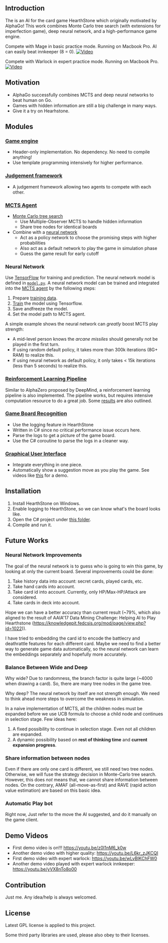 ## Introduction

The is an AI for the card game HearthStone which originally motivated by AlphaGo! This work combines Monte Carlo tree search (with extensions for imperfection game), deep neural network, and a high-performance game engine.

Compete with Mage in basic practice mode. Running on Macbook Pro. AI can easily beat innkeeper (8 = 0).
[![Video](https://img.youtube.com/vi/L6kr_zJKCQI/0.jpg)](http://www.youtube.com/watch?v=L6kr_zJKCQI)

Compete with Warlock in expert practice mode. Running on Macbook Pro.
[![Video](https://img.youtube.com/vi/wLvBlKChFW0/0.jpg)](http://www.youtube.com/watch?v=wLvBlKChFW0)

## Motivation
* AlphaGo successfully combines MCTS and deep neural networks to beat human on Go.
* Games with hidden information are still a big challenge in many ways.
* Give it a try on Hearhstone.

## Modules

### [Game engine](./engine)
* Header-only implementation. No dependency. No need to compile anything!
* Use template programming intensively for higher performance.

### [Judgement framework](./judge)
* A judgement framework allowing two agents to compete with each other.

### [MCTS Agent](./agents/include/agents)
* [Monte Carlo tree search](./agents/include/MCTS)
  * Use Multiple-Observer MCTS to handle hidden information
  * Share tree nodes for identical boards
* Combine with a [neural network](./agents/train/tensorflow)
  * Act as a policy network to choose the promising steps with higher probabilities
  * Also act as a default network to play the game in simulation phase
  * Guess the game result for early cutoff

### Neural Network

Use [TensorFlow](https://www.tensorflow.org) for training and prediction. The neural network model is defined in [`model.py`](./agents/train/tensorflow/model.py). A neural network model can be trained and integrated into the [MCTS agent](./agents/include/agents) by the following steps:

1. Prepare [training data](./agents/train/gcc7/generate_train_data).
2. [Train](./agents/train/tensorflow) the model using Tensorflow.
3. Save andfreeze the model.
4. Set the model path to MCTS agent.

A simple example shows the neural network can *greatly* boost MCTS play strength:
  * A mid-level person knows the *arcane missiles* should generally not be played in the first turn.
  * If using random default policy, it takes more than 300k iterations (8G+ RAM) to realize this.
  * If using neural network as default policy, it only takes < 15k iterations (less than 5 seconds) to realize this.

### [Reinforcement Learning Pipeline](./agents/train/gcc7/reinforcement_learning)

Similar to AlphaZero proposed by DeepMind, a reinforcement learning pipeline
is also implemented. The pipeline works,
but requires intensive computation resource to do a great job. Some [results](./agents/train/gcc7/reinforcement_learning)
are also outlined.

### [Game Board Recognition](./ui/build/vs2017/HearthstoneAI/LogWatcher)
* Use the logging feature in HearthStone
* Written in C# since no critical performance issue occurs here.
* Parse the logs to get a picture of the game board.
* Use the C# coroutine to parse the logs in a cleaner way.

### [Graphical User Interface](./ui)
* Integrate everything in one piece.
* Automatically show a suggestion move as you play the game. See videos like [this](https://youtu.be/L6kr_zJKCQI) for a demo.

## Installation
1. Install HearthStone on Windows.
2. Enable logging to HearthStone, so we can know what's the board looks like.
3. Open the C# project under [this folder](./ui/build/vs2017).
4. Compile and run it.

## Future Works

### Neural Network Improvements

The goal of the neural network is to guess who is going to win this game, by looking at only the current board. Several improvements could be done:

1. Take history data into account: secret cards, played cards, etc.
2. Take hand cards into account.
3. Take card id into account. Currently, only HP/Max-HP/Attack are considered.
4. Take cards in deck into account.

Hope we can have a better accuracy than current result (~79%, which also aligned to the result of AAIA'17 Data Mining Challenge: Helping AI to Play Hearthstone (https://knowledgepit.fedcsis.org/mod/page/view.php?id=1022)).

I have tried to embedding the card id to encode the battlecry and deathrattle features for each different card. Maybe we need to find a better way to generate game data automatically, so the neural network can learn the embeddings separately and hopefully more accurately.

### Balance Between Wide and Deep

Why wide? Due to randomness, the branch factor is quite large (~4000 when drawing a card). So, there are many tree nodes in the game tree.

Why deep? The neural network by itself are not strength enough. We need to think ahead more steps to overcome the weakness in simulation.

In a naive implementation of MCTS, all the children nodes must be expanded before we use UCB formula to choose a child node and continues in selection stage. Few ideas here:
1. A fixed possibility to continue in selection stage. Even not all children are expanded.
2. A dynamic possibility based on **rest of thinking time** and **current expansion progress**.

### Share information between nodes

Even if there are only one card is different, we still need two tree nodes. Otherwise, we will fuse the strategy decision in Monte-Carlo tree search. However, this does *not* means that, we cannot share information between nodes. On the contrary, AMAF (all-move-as-first) and RAVE (rapid action value estimation) are based on this basic idea.

### Automatic Play bot

Right now, Just refer to the move the AI suggested, and do it manually on the game client.

## Demo Videos
* First demo video is on!!! https://youtu.be/z0I1nM6_k0w
* Another demo video with higher quality: https://youtu.be/L6kr_zJKCQI
* First demo video with expert warlock: https://youtu.be/wLvBlKChFW0
* Another demo video played with expert warlock innkeeper: https://youtu.be/yVX8nTo8o00

## Contribution

Just me. Any idea/help is always welcomed.

## License

Latest GPL license is applied to this project.

Some third party libraries are used, please also obey to their licenses.
